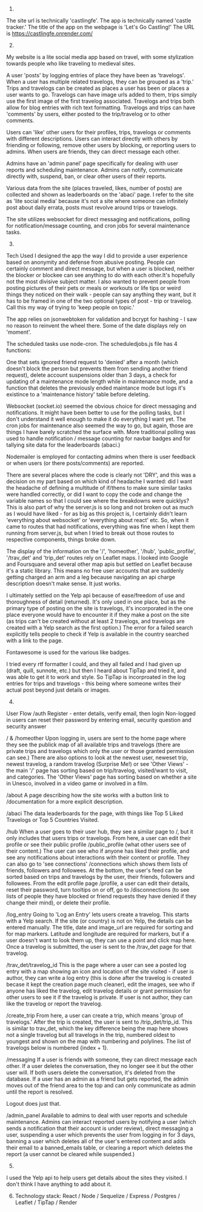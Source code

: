 1. 
The site url is technically 'castlingfe'. 
The app is technically named 'castle tracker.'
The title of the app on the webpage is 'Let's Go Castling!'
The URL is https://castlingfe.onrender.com/

2. 
My website is a lite social media app based on travel, with some stylization towards people who like traveling to medieval sites.

A user 'posts' by logging entries of place they have been as 'travelogs'. 
When a user has multiple related travelogs, they can be grouped as a 'trip.' 
Trips and travelogs can be created as places a user has been or places a user wants to go.
Travelogs can have image urls added to them, trips simply use the first image of the first travelog associated.
Travelogs and trips both allow for blog entries with rich text formatting.
Travelogs and trips can have 'comments' by users, either posted to the trip/travelog or to other comments.

Users can 'like' other users for their profiles, trips, travelogs or comments with different descriptions.
Users can interact directly with others by friending or following, remove other users by blocking, or reporting users to admins.
When users are friends, they can direct message each other.

Admins have an 'admin panel' page specifically for dealing with user reports and scheduling maintenance.
Admins can notify, communicate directly with, suspend, ban, or clear other users of their reports.

Various data from the site (places traveled, likes, number of posts) are collected and shown as leaderboards on the 'abaci' page.
I refer to the site as 'lite social media' because it's not a site where someone can infinitely post about daily errata, posts must revolve
around trips or travelogs.

The site utilizes websocket for direct messaging and notifications, polling for notification/message counting, and cron jobs for several maintenance tasks.

3.
Tech Used
I designed the app the way I did to provide a user experience based on anonymity and defense from abusive posting. People can certainly comment and direct message, but when a user is blocked, neither the blocker or blockee can see anything to do with each other.It's hopefully not the most divisive subject matter. I also wanted to prevent people from posting pictures of their pets or meals or workouts or life tips or weird things they noticed on their walk - people can say anything they want, but it has to be framed in one of the two optional types of post - trip or travelog. Call this my way of trying to 'keep people on topic.'

The app relies on jsonwebtoken for validation and bcrypt for hashing - I saw no reason to reinvent the wheel there.
Some of the date displays rely on 'moment'.

The scheduled tasks use node-cron. The scheduledjobs.js file has 4 functions:

One that sets ignored friend request to 'denied' after a month (which doesn't block the person but prevents them from sending another friend request), delete account suspensions older than 3 days, a check for updating of a maintenance mode length while in maintenance mode, and a function that deletes the previously ended maintance mode but logs it's existince to a 'maintenance history' table before deleting.

Websocket (socket.io) seemed the obvious choice for direct messaging and notifications. It might have been better to use for the polling tasks, but I don't understand it well enough to make it do everything I want yet. The cron jobs for maintenance also seemed the way to go, but again, those are things I have barely scratched the surface with. More traditional polling was used to handle notification / message counting for navbar badges and for tallying site data for the leaderboards (abaci.)

Nodemailer is employed for contacting admins when there is user feedback or when users (or there posts/comments) are reported.

There are several places where the code is clearly not 'DRY', and this was a decision on my part based on which kind of headache I wanted:
did I want the headache of defining a multitude of if/thens to make sure similar tasks were handled correctly, or did I want to copy the code and change the variable names so that I could see where the breakdowns were quicklys? This is also part of why the server.js is so long and not broken out as much as I would have liked - for as big as this project is, I certainly didn't learn 'everything about websocket' or 'everything about react' etc. So, when it came to routes that had notifications, everything was fine when I kept them running from server.js, but when I tried to break out those routes to respective components, things broke down. 

The display of the information on the '/', 'homeother', '/hub', 'public_profile', '/trav_det' and 'trip_det' routes rely on Leaflet maps. I looked into Google and Foursquare and several other map apis but settled on Leaflet because it's a static library. This means no free user accounts that are suddenly getting charged an arm and a leg because navigating an api charge description doesn't make sense. It just works.

I ultimately settled on the Yelp api because of ease/freedom of use and thoroughness of detail (returned). It's only used in one place, but as the primary type of posting on the site is travelogs, it's incorporated in the one place everyone would have to encounter it if they make a post on the site (as trips can't be created without at least 2 travelogs, and travelogs are created with a Yelp search as the first option.) The error for a failed search explicitly tells people to check if Yelp is available in the country searched with a link to the page.

Fontawesome is used for the various like badges.

I tried every rtf formatter I could, and they all failed and I had given up (draft, quill, sunnote, etc.) but then I heard about TipTap and tried it, and was able to get it to work and style. So TipTap is incorproated in the log entries for trips and travelogs - this being where someone writes their actual post beyond just details or images.

4. 
User Flow
/auth
Register - enter details, verify email, then login
Non-logged in users can reset their password by entering email, security question and security answer

/ & /homeother
Upon logging in, users are sent to the home page where they see the publick map of all available trips and travelogs (there are private trips and travelogs which only the user or those granted permission can see.) There are also options to look at the newest user, neweset trip, newest travelog, a random travelog (Surprise Me!) or see 'Other Views' - the main '/' page has sorting based on trip/travelog, visited/want to visit, and categories. The 'Other Views' page has sorting based on whether a site in Unesco, involved in a video game or involved in a film.

/about
A page describing how the site works with a button link to /documentation for a more explicit description.

/abaci
The data leaderboards for the page, with things like Top 5 Liked Travelogs or Top 5 Countries Visited.

/hub
When a user goes to their user hub, they see a similar page to /, but it only includes that users trips or travelogs. From here, a user can edit their profile or see their public profile /public_profile (what other users see of their content.) The user can see who if anyone has liked their profile, and see any notifications about interactions with their content or profile. They can also go to 'see connections' /connections which shows them lists of friends, followers and followees. At the bottom, the user's feed can be sorted based on trips and travelogs by the user, their friends, followers and followees.
From the edit profile page /profile, a user can edit their details, reset their password, turn tooltips on or off, go to /disconnections (to see lists of people they have blocked or friend requests they have denied if they change their mind), or delete their profile.

/log_entry
Going to 'Log an Entry' lets users create a travelog. This starts with a Yelp search. If the site (or country) is not on Yelp, the details can be entered manually. The title, date and image_url are required for sorting and for map markers. Latitude and longitude are required for markers, but if a user doesn't want to look them up, they can use a point and click map here. Once a travelog is submitted, the user is sent to the /trav_det page for that travelog.

/trav_det/travelog_id
This is the page where a user can see a posted log entry with a map showing an icon and location of the site visited - if user is author, they can write a log entry (this is done after the travelog is created becase it kept the creation page much cleaner), edit the images, see who if anyone has liked the travelog, edit travelog details or grant permission for other users to see it if the travelog is private. If user is not author, they can like the travelog or report the travelog.

/create_trip
From here, a user can create a trip, which means 'group of travelogs.' After the trip is created, the user is sent to /trip_det/trip_id. This is similar to trav_det, which the key difference being the map here shows not a single travelog but all travelogs in the trip, numbered oldest to youngest and shown on the map with numbering and polylines. The list of travelogs below is numbered {index + 1}.

/messaging
If a user is friends with someone, they can direct message each other. If a user deletes the conversation, they no longer see it but the other user will. If both users delete the conversation, it's deleted from the database. If a user has an admin as a friend but gets reported, the admin moves out of the friend area to the top and can only communicate as admin until the report is resolved.

Logout does just that.

/admin_panel
Available to admins to deal with user reports and schedule maintenance. Admins can interact reported users by notifying a user (which sends a notification that their account is under review), direct messaging a user, suspending a user which prevents the user from logging in for 3 days, banning a user which deletes all of the user's entered content and adds their email to a banned_emails table, or clearing a report which deletes the report (a user cannot be cleared while suspended.)

5.
I used the Yelp api to help users get details about the sites they visited. I don't think I have anything to add about it.

6. Technology stack:
React / Node / Sequelize / Express / Postgres / Leaflet / TipTap / Render